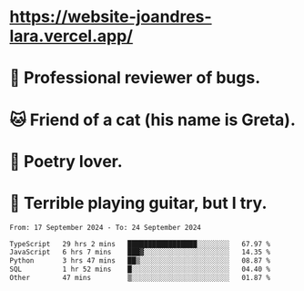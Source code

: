 # https://website-joandres-lara.vercel.app/
# 🐛 Professional reviewer of bugs.
# 🐱 Friend of a cat (his name is Greta).
# 📜 Poetry lover.
# 🎸 Terrible playing guitar, but I try.

<!--START_SECTION:waka-->

```txt
From: 17 September 2024 - To: 24 September 2024

TypeScript   29 hrs 2 mins   █████████████████░░░░░░░░   67.97 %
JavaScript   6 hrs 7 mins    ███▓░░░░░░░░░░░░░░░░░░░░░   14.35 %
Python       3 hrs 47 mins   ██▒░░░░░░░░░░░░░░░░░░░░░░   08.87 %
SQL          1 hr 52 mins    █░░░░░░░░░░░░░░░░░░░░░░░░   04.40 %
Other        47 mins         ▒░░░░░░░░░░░░░░░░░░░░░░░░   01.87 %
```

<!--END_SECTION:waka-->
